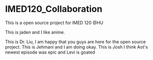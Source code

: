# IMED120_Collaboration
This is a open source project for IMED 120 @HU

This is jaden and I like anime.


This is Dr. Liu, I am happy that you guys are here for the open source project.
This is Jehmani and I am doing okay.
This is Josh I think Aot's newest episode was epic and Levi is goated
